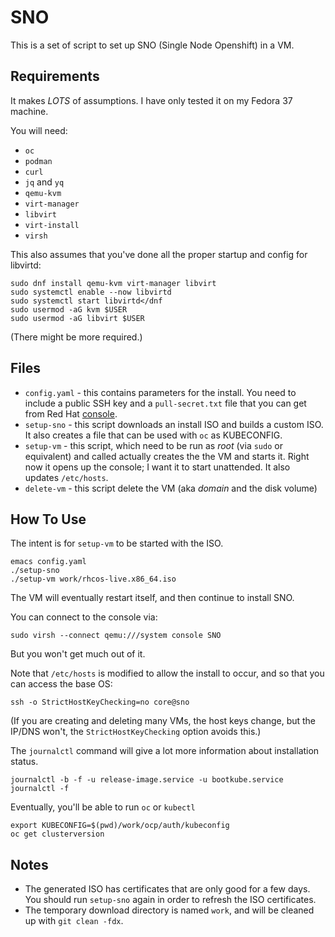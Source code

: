 # SNO

This is a set of script to set up SNO (Single Node Openshift) in a VM.

## Requirements

It makes _LOTS_ of assumptions. I have only tested it on my Fedora 37 machine.

You will need:
* `oc`
* `podman`
* `curl`
* `jq` and `yq`
* `qemu-kvm`
* `virt-manager`
* `libvirt`
* `virt-install`
* `virsh`

This also assumes that you've done all the proper startup and config for libvirtd:
```
sudo dnf install qemu-kvm virt-manager libvirt
sudo systemctl enable --now libvirtd
sudo systemctl start libvirtd</dnf
sudo usermod -aG kvm $USER
sudo usermod -aG libvirt $USER
```
(There might be more required.)

## Files

* `config.yaml` - this contains parameters for the install. You need to include a public SSH key and a `pull-secret.txt` file that you can get from Red Hat [console](https://console.redhat.com/openshift/install/pull-secret).
* `setup-sno` - this script downloads an install ISO and builds a custom ISO. It also creates a file that can be used with `oc` as KUBECONFIG.
* `setup-vm` - this script, which need to be run as *root* (via `sudo` or equivalent) and called  actually creates the the VM and starts it. Right now it opens up the console; I want it to start unattended. It also updates `/etc/hosts`.
* `delete-vm` - this script delete the VM (aka _domain_ and the disk volume)

## How To Use

The intent is for `setup-vm` to be started with the ISO.
```
emacs config.yaml
./setup-sno
./setup-vm work/rhcos-live.x86_64.iso
```

The VM will eventually restart itself, and then continue to install SNO.

You can connect to the console via:
```
sudo virsh --connect qemu:///system console SNO
```
But you won't get much out of it.

Note that `/etc/hosts` is modified to allow the install to occur, and so that you can access the base OS:
```
ssh -o StrictHostKeyChecking=no core@sno
```
(If you are creating and deleting many VMs, the host keys change, but the IP/DNS won't, the `StrictHostKeyChecking` option avoids this.)

The `journalctl` command will give a lot more information about installation status.
```
journalctl -b -f -u release-image.service -u bootkube.service
journalctl -f
```

Eventually, you'll be able to run `oc` or `kubectl`
```
export KUBECONFIG=$(pwd)/work/ocp/auth/kubeconfig
oc get clusterversion
```

## Notes

* The generated ISO has certificates that are only good for a few days. You should run `setup-sno` again in order to refresh the ISO certificates.
* The temporary download directory is named `work`, and will be cleaned up with `git clean -fdx`.
